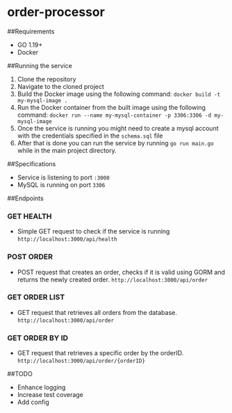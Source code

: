 # order-processor

##Requirements
* GO 1.19+
* Docker

##Running the service
1. Clone the repository 
2. Navigate to the cloned project
3. Build the Docker image using the following command:
   `docker build -t my-mysql-image .`
4. Run the Docker container from the built image using the following command:
`docker run --name my-mysql-container -p 3306:3306 -d my-mysql-image`
5. Once the service is running you might need to create a mysql account with the credentials specified in the `schema.sql` file
6. After that is done you can run the service by running `go run main.go` while in the main project directory.

##Specifications
* Service is listening to port `:3000`
* MySQL is running on port `3306`

##Endpoints

### GET HEALTH
* Simple GET request to check if the service is running
  `http://localhost:3000/api/health`

### POST ORDER
* POST request that creates an order, checks if it is valid using GORM and returns the newly created order.
  `http://localhost:3000/api/order`

### GET ORDER LIST
* GET request that retrieves all orders from the database.
  `http://localhost:3000/api/order`

### GET ORDER BY ID
* GET request that retrieves a specific order by the orderID.
  `http://localhost:3000/api/order/{orderID}`


##TODO
* Enhance logging
* Increase test coverage
* Add config